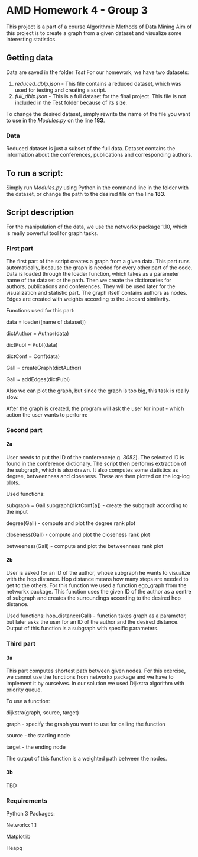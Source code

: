 # AMD Homework 4 - Group 3

This project is a part of a course Algorithmic Methods of Data Mining
Aim of this project is to create a graph from a given dataset and visualize some interesting statistics. 

## Getting data

Data are saved in the folder *Test*
For our homework, we have two datasets:
1. *reduced_dblp.json* - This file contains a reduced dataset, which was used for testing and creating a script.
2. *full_dblp.json* - This is a full dataset for the final project. This file is not included in the Test folder because of its size.

To change the desired dataset, simply rewrite the name of the file you want to use in the *Modules.py* on the line **183**.
### Data

Reduced dataset is just a subset of the full data. Dataset contains the information about the conferences, publications and corresponding authors.

## To run a script:
	
Simply run *Modules.py* using Python in the command line in the folder with the dataset, or change the path to the desired file on the line **183**.

## Script description

For the manipulation of the data, we use the networkx package 1.10, which is really powerful tool for graph tasks.

### First part

The first part of the script creates a graph from a given data. This part runs automatically, because the graph is needed for every other part of the code.
Data is loaded through the loader function, which takes as a parameter name of the dataset or the path. Then we create the dictionaries for authors, publications and conferences.
They will be used later for the visualization and statistic part.
The graph itself contains authors as nodes. Edges are created with weights according to the Jaccard similarity.

Functions used for this part:

data = loader([name of dataset])

dictAuthor = Author(data)

dictPubl = Publ(data)

dictConf = Conf(data)

Gall = createGraph(dictAuthor)

Gall = addEdges(dictPubl)

Also we can plot the graph, but since the graph is too big, this task is really slow. 

After the graph is created, the program will ask the user for input - which action the user wants to perform:
	
### Second part

#### 2a 

User needs to put the ID of the conference(e.g. *3052*). The selected ID is found in the conference dictionary. The script then performs extraction of the subgraph, which is also drawn.
It also computes some statistics as degree, betweenness and closeness. These are then plotted on the log-log plots.

Used functions:

subgraph = Gall.subgraph(dictConf[a]) - create the subgraph according to the input

degree(Gall) - compute and plot the degree rank plot

closeness(Gall) - compute and plot the closeness rank plot

betweeness(Gall) - compute and plot the betweenness rank plot

#### 2b

User is asked for an ID of the author, whose subgraph he wants to visualize with the hop distance. Hop distance means how many steps are needed to get to the others.
For this function we used a function ego_graph from the networkx package. This function uses the given ID of the author as a centre of subgraph and creates the surroundings according to the desired hop distance.

Used functions:
hop_distance(Gall) - function takes graph as a parameter, but later asks the user for an ID of the author and the desired distance.
Output of this function is a subgraph with specific parameters. 

### Third part

#### 3a

This part computes shortest path between given nodes. For this exercise, we cannot use the functions from networkx package and we have to implement it by ourselves. 
In our solution we used Dijkstra algorithm with priority queue. 

To use a function: 

dijkstra(graph, source, target)

graph - specify the graph you want to use for calling the function

source - the starting node

target - the ending node

The output of this function is a weighted path between the nodes.


#### 3b

TBD


### Requirements

Python 3
Packages:

Networkx 1.1

Matplotlib

Heapq
